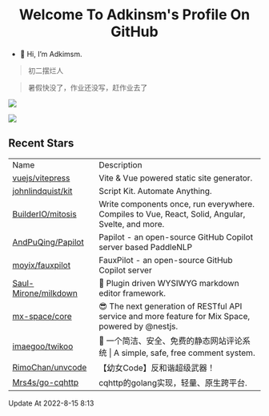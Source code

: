 <h1 align="center">Welcome To Adkinsm's Profile On GitHub</h1>

- 👋 Hi, I’m Adkimsm.

> 初二摆烂人

> 暑假快没了，作业还没写，赶作业去了

![](https://github-readme-stats.vercel.app/api?username=adkimsm&show_icons=true&count_private=true&hide=prs&theme=default_repocard)

![](https://github-readme-stats.vercel.app/api/top-langs/?username=adkimsm&layout=compact)

## Recent Stars

<table>
  <tr>
    <td>Name</td>
    <td>Description</td>
  </tr>
  
  <tr>
    <td><a href=https://github.com/vuejs/vitepress>vuejs/vitepress</a></td>
    <td>Vite & Vue powered static site generator.</td>
  </tr>
  <tr>
    <td><a href=https://github.com/johnlindquist/kit>johnlindquist/kit</a></td>
    <td>Script Kit. Automate Anything.</td>
  </tr>
  <tr>
    <td><a href=https://github.com/BuilderIO/mitosis>BuilderIO/mitosis</a></td>
    <td>Write components once, run everywhere. Compiles to Vue, React, Solid, Angular, Svelte, and more. </td>
  </tr>
  <tr>
    <td><a href=https://github.com/AndPuQing/Papilot>AndPuQing/Papilot</a></td>
    <td>Papilot - an open-source GitHub Copilot server based PaddleNLP</td>
  </tr>
  <tr>
    <td><a href=https://github.com/moyix/fauxpilot>moyix/fauxpilot</a></td>
    <td>FauxPilot - an open-source GitHub Copilot server</td>
  </tr>
  <tr>
    <td><a href=https://github.com/Saul-Mirone/milkdown>Saul-Mirone/milkdown</a></td>
    <td>🍼 Plugin driven WYSIWYG  markdown editor framework.</td>
  </tr>
  <tr>
    <td><a href=https://github.com/mx-space/core>mx-space/core</a></td>
    <td>😎 The next generation of RESTful API service and more feature for Mix Space, powered by @nestjs.</td>
  </tr>
  <tr>
    <td><a href=https://github.com/imaegoo/twikoo>imaegoo/twikoo</a></td>
    <td>💬 一个简洁、安全、免费的静态网站评论系统 | A simple, safe, free comment system.</td>
  </tr>
  <tr>
    <td><a href=https://github.com/RimoChan/unvcode>RimoChan/unvcode</a></td>
    <td>【幼女Code】反和谐超级武器！</td>
  </tr>
  <tr>
    <td><a href=https://github.com/Mrs4s/go-cqhttp>Mrs4s/go-cqhttp</a></td>
    <td>cqhttp的golang实现，轻量、原生跨平台.</td>
  </tr>
</table>

Update At 2022-8-15    8:13
